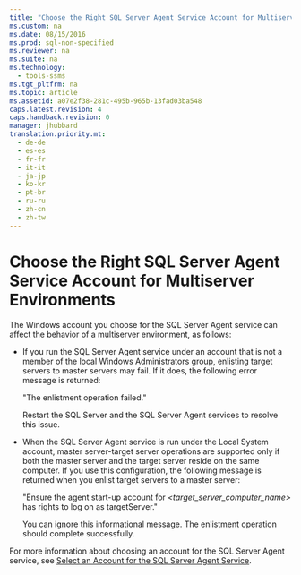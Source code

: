 ```yaml
---
title: "Choose the Right SQL Server Agent Service Account for Multiserver Environments"
ms.custom: na
ms.date: 08/15/2016
ms.prod: sql-non-specified
ms.reviewer: na
ms.suite: na
ms.technology: 
  - tools-ssms
ms.tgt_pltfrm: na
ms.topic: article
ms.assetid: a07e2f38-281c-495b-965b-13fad03ba548
caps.latest.revision: 4
caps.handback.revision: 0
manager: jhubbard
translation.priority.mt: 
  - de-de
  - es-es
  - fr-fr
  - it-it
  - ja-jp
  - ko-kr
  - pt-br
  - ru-ru
  - zh-cn
  - zh-tw
---
```

# Choose the Right SQL Server Agent Service Account for Multiserver Environments
The Windows account you choose for the  SQL Server  Agent service can affect the behavior of a multiserver environment, as follows:  
  
-   If you run the  SQL Server  Agent service under an account that is not a member of the local Windows Administrators group, enlisting target servers to master servers may fail. If it does, the following error message is returned:  
  
    "The enlistment operation failed."  
  
    Restart the  SQL Server  and the  SQL Server  Agent services to resolve this issue.  
  
-   When the  SQL Server  Agent service is run under the Local System account, master server-target server operations are supported only if both the master server and the target server reside on the same computer. If you use this configuration, the following message is returned when you enlist target servers to a master server:  
  
    "Ensure the agent start-up account for *<target_server_computer_name>* has rights to log on as targetServer."  
  
    You can ignore this informational message. The enlistment operation should complete successfully.  
  
For more information about choosing an account for the  SQL Server  Agent service, see [Select an Account for the SQL Server Agent Service](../content/Select-an-Account-for-the-SQL-Server-Agent-Service.md).  
  
